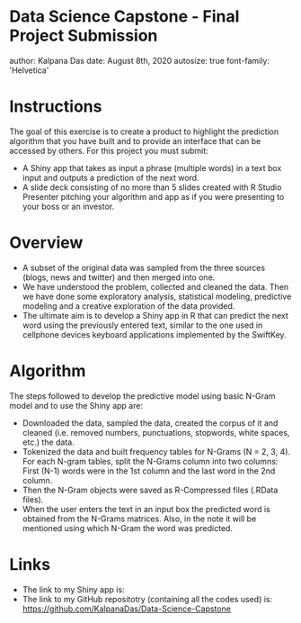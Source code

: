 Data Science Capstone - Final Project Submission
========================================================
author: Kalpana Das
date: August 8th, 2020
autosize: true
font-family: 'Helvetica'

Instructions
========================================================

The goal of this exercise is to create a product to highlight the prediction algorithm that you have built and to provide an interface that can be accessed by others. For this project you must submit:

- A Shiny app that takes as input a phrase (multiple words) in a text box input and outputs a prediction of the next word.
- A slide deck consisting of no more than 5 slides created with R Studio Presenter pitching your algorithm and app as if you were presenting to your boss or an investor.

Overview
========================================================

- A subset of the original data was sampled from the three sources (blogs, news and twitter) and then merged into one.
- We have understood the problem, collected and cleaned the data. Then we have done some exploratory analysis, statistical modeling, predictive modeling and a creative exploration of the data provided.
- The ultimate aim is to develop a Shiny app in R that can predict the next word using the previously entered text, similar to the one used in cellphone devices keyboard applications implemented by the SwiftKey.

Algorithm 
========================================================

The steps followed to develop the predictive model using basic N-Gram model and to use the Shiny app are:

- Downloaded the data, sampled the data, created the corpus of it and cleaned (i.e. removed numbers, punctuations, stopwords, white spaces, etc.) the data.
- Tokenized the data and built frequency tables for N-Grams (N = 2, 3, 4). For each N-gram tables, split the N-Grams column into two columns: First (N-1) words were in the 1st column and the last word in the 2nd column.
- Then the N-Gram objects were saved as R-Compressed files (.RData files).
- When the user enters the text in an input box the predicted word is obtained from the N-Grams matrices. Also, in the note it will be mentioned using which N-Gram the word was predicted.

Links 
========================================================

- The link to my Shiny app is: 
- The link to my GitHub repositotry (containing all the codes used) is: https://github.com/KalpanaDas/Data-Science-Capstone

